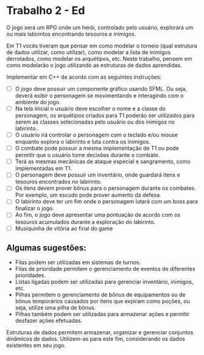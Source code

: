 # Trabalho 2 - Ed

O jogo será um RPG onde um herói, controlado pelo usuário, explorará um ou mais
labirintos encontrando tesouros e inimigos.

Em T1 vocês tiveram que pensar em como modelar o torneio (qual estrutura de dados utilizar, como utilizar), como modelar a lista de inimigos derrotados, como modelar os arquétipos, etc. Neste trabalho, pensem em como modelarão o jogo utilizando as estruturas de dados aprendidas.

Implementar em C++ de acordo com as seguintes instruções:

- [ ] O jogo deve possuir um componente gráfico usando SFML. Ou seja, deverá exibir o personagem se movimentando e interagindo com o ambiente do jogo.
- [ ] Na tela inicial o usuário deve escolher o nome e a classe do personagem, os arquétipos criados para T1 poderão ser utilizados para serem as classes selecionadas pelo usuário ou dos inimigos no labirinto..
- [ ] O usuário irá controlar o personagem com o teclado e/ou mouse enquanto explora o labirinto e luta contra os inimigos.
- [ ] O combate pode possuir a mesma implementação de T1 ou pode permitir que o usuário tome decisões durante o combate.
- [ ] Terá as mesmas mecânicas de ataque especial e sangramento, como implementadas em T1.
- [ ] O personagem deve possuir um inventário, onde guardará itens e tesouros encontrados no labirinto.
- [ ] Os itens devem prover bônus para o personagem durante os combates. Por exemplo, um escudo pode prover aumento da defesa.
- [ ] O labirinto deve ter um fim onde o personagem lutará com um boss para finalizar o jogo.
- [ ] Ao fim, o jogo deve apresentar uma pontuação de acordo com os tesouros acumulados durante a exploração do labirinto.
- [ ] Musiquinha de vitória ao final do game

## Algumas sugestões:
- Filas podem ser utilizadas em sistemas de turnos.
- Filas de prioridade permitem o gerenciamento de eventos de diferentes prioridades.
- Listas ligadas podem ser utilizadas para gerenciar inventário, inimigos, etc.
- Pilhas permitem o gerenciamento de bônus de equipamentos ou de bônus temporários causados por itens que expiram como poções, ou seja, utilize uma pilha de bônus.
- Pilhas também podem ser utilizadas para armazenar ações e permitir desfazer ações efetuadas.

Estruturas de dados permitem armazenar, organizar e gerenciar conjuntos dinâmicos de dados. Utilizem-as para este fim, considerando os dados existentes em seu jogo.